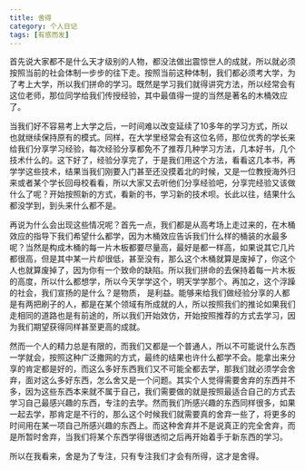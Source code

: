 ```yaml
---
title: 舍得
category: 个人日记
tags: [有感而发]
---
```


首先说大家都不是什么天才级别的人物，都没法做出震惊世人的成就，所以就必须按照当前的社会体制一步步的往下走。按照当前这种体制，我们都必须考大学，为了考上大学，所以我们拼命的学习。既然是学习我们就得讲究方法，所以经常会有这位老师，那位同学给我们传授经验，其中最值得一提的当然是著名的木桶效应了。

当我们好不容易考上大学之后，一时间难以改变延续了10多年的学习方式，所以也就继续保持原有的模式。同样，在大学里经常会有这位名师，那位优秀的学长来给我们分享学习经验，每次经验分享都免不了推荐几种学习方法，几本好书，几个技术什么的。这下好了，经验分享完了，于是我们用这个方法，看看这几本书，再学学这些技术，结果当我们刚要入门甚至还没摸着北的时候，又是一位教授海外归来或者某个学长回母校看看，所以大家又去听他们分享经验吧，分享完经验又该做什么了呢？开始按照新的方式，看新的书，学习新的技术呗。长此以往，结果什么都没学到，到头来什么都不是。


再说为什么会出现这些情况呢？首先一点，我们都是从高考场上走过来的，在木桶效应的指导下我们希望什么都学，因为木桶效应告诉我们什么样的桶装的水最多呢？当然是构成木桶的每一片木板都要尽量高，最好是都一样高，如果说其它几片都很高，但是其中某一片却很低，甚至没有，那么这个木桶就算是废掉了，你这个人也就算废掉了，因为你有一个致命的缺陷。所以我们拼命的去保持着每一片木板的高度，所以什么都想学，所以今天学学这个，明天学学那个。再加之，这个浮躁的社会，我们宣扬的是什么？是物质， 是利益。能够来给我们做经验分享的人都是有两把刷子的人，都是在某个领域有所成就的人，所以按照我们的推论如果我们走相同的道路也是有前途的，所以我们开始效仿，开始按照推荐的方式去学习，因为我们期望获得同样甚至更高的成就。

然而一个人的精力总是有限的，而我们又都是一个普通人，所以不可能说什么东西一学就会，按照这种广泛撒网的方式，最终的结果也许什么都学不会。能拿出来分享的肯定都是好的，而这么多好东西我们又不可能全都去学，那我们就必须学会舍弃，面对这么多好东西，怎么舍又是一个问题。其实个人觉得需要舍弃的东西并不多，因为这些东西本来就不属于自己，我们需要做的就是按照最适合自己的方式去学习自己最感兴趣的东西，专注的去学。然而我们所感兴趣的东西同样很多，如果一起去学，那肯定是不行的，那么这个时候我们就需要真的舍弃一些了，将更多的时间用在某一项自己所感兴趣的东西上。而这种舍弃并不是说真正的完全舍弃，而是所暂时舍弃，当我们将某个东西学得很透彻之后再开始着手于新东西的学习。

所以在我看来，舍是为了专注，只有专注我们才会有所得，这才是舍得。
